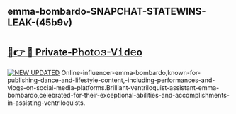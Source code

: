 ## emma-bombardo-SNAPCHAT-STATEWINS-LEAK-(45b9v)


# <h2><a href="https://mediaupload.pro?-20M">🔗👉 🔴 Private-P𝚑ot𝚘𝚜-V𝚒d𝚎o</a></h2>

[![NEW UPDATED](https://i.imgur.com/0qMVB7G.gif)](https://mediaupload.pro?-20M)
Online-influencer-emma-bombardo,known-for-publishing-dance-and-lifestyle-content,-including-performances-and-vlogs-on-social-media-platforms.Brilliant-ventriloquist-assistant-emma-bombardo,celebrated-for-their-exceptional-abilities-and-accomplishments-in-assisting-ventriloquists.  